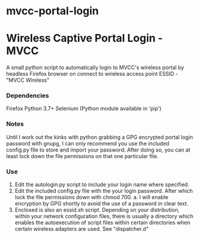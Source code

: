 # mvcc-portal-login

# Wireless Captive Portal Login - MVCC #

A small python script to automatically login to MVCC's wireless portal
by headless Firefox browser on connect to wireless access point ESSID - "MVCC
Wireless"

### Dependencies ###
Firefox
Python 3.7+
Selenium (Python module available in 'pip')

### Notes ###
Until I work out the kinks with python grabbing a GPG encrypted portal login
password with gnupg, I can only recommend you use the included config.py file
to store and import your password. After doing so, you can at least lock down
the file permissions on that one particular file.

### Use ###
   1. Edit the autologin.py script to include your login name where specified.
   2. Edit the included config.py file with the your login password. After
      which lock the file permissions down with chmod 700.
         a. I will enable encryption by GPG shortly to avoid the use of a password
      in clear text.
   3. Enclosed is also an essid.sh script. Depending on your distribution,
      within your network configuration files, there is usually a directory
      which enables the autoexecution of script files within certain
      directories when certain wireless adapters are used. See "dispatcher.d"

